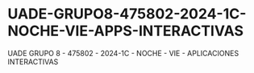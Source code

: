# UADE-GRUPO8-475802-2024-1C-NOCHE-VIE-APPS-INTERACTIVAS
UADE GRUPO 8 - 475802 - 2024-1C - NOCHE - VIE - APLICACIONES INTERACTIVAS

